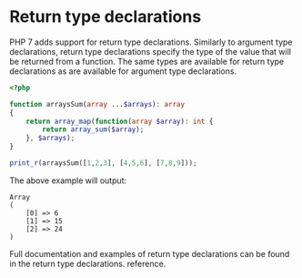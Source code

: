 # Return type declarations

PHP 7 adds support for return type declarations. Similarly to argument type declarations, return type declarations specify the type of the value that will be returned from a function. The same types are available for return type declarations as are available for argument type declarations.

```php
<?php

function arraysSum(array ...$arrays): array
{
    return array_map(function(array $array): int {
        return array_sum($array);
    }, $arrays);
}

print_r(arraysSum([1,2,3], [4,5,6], [7,8,9]));
```

The above example will output:

```
Array
(
    [0] => 6
    [1] => 15
    [2] => 24
)
```

Full documentation and examples of return type declarations can be found in the return type declarations. reference.

